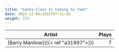 ```yaml
---
title: "Santa Claus Is Coming to Town"
date: 2022-12-08/2022T07:21:16
weight: 273
---
```




 Artist | Plays 
----- | -----:
[Barry Manilow]({{< ref "a31897">}}) | 7
